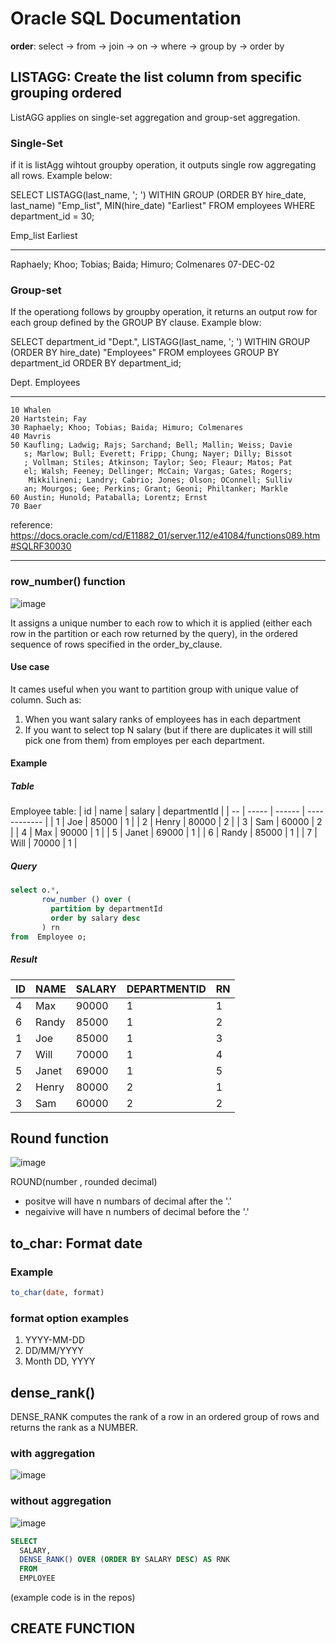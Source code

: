 # Oracle SQL Documentation
**order**: select -> from -> join -> on -> where -> group by -> order by
## LISTAGG: Create the list column from specific grouping ordered
ListAGG applies on single-set aggregation and group-set aggregation.
### Single-Set
if it is listAgg wihtout groupby operation, it outputs single row aggregating all rows. Example below:

<html>
  <head>
    SELECT LISTAGG(last_name, '; ')
         WITHIN GROUP (ORDER BY hire_date, last_name) "Emp_list",
       MIN(hire_date) "Earliest"
    FROM employees
    WHERE department_id = 30;
  </head>

Emp_list                                                     Earliest
------------------------------------------------------------ ---------
Raphaely; Khoo; Tobias; Baida; Himuro; Colmenares            07-DEC-02
</html>

### Group-set
If the operationg follows by groupby operation, it returns an output row for each group defined by the GROUP BY clause. Example blow: 

<html>
  SELECT department_id "Dept.",
       LISTAGG(last_name, '; ') WITHIN GROUP (ORDER BY hire_date) "Employees"
  FROM employees
  GROUP BY department_id
  ORDER BY department_id;

Dept. Employees
------ ------------------------------------------------------------
    10 Whalen
    20 Hartstein; Fay
    30 Raphaely; Khoo; Tobias; Baida; Himuro; Colmenares
    40 Mavris
    50 Kaufling; Ladwig; Rajs; Sarchand; Bell; Mallin; Weiss; Davie
       s; Marlow; Bull; Everett; Fripp; Chung; Nayer; Dilly; Bissot
       ; Vollman; Stiles; Atkinson; Taylor; Seo; Fleaur; Matos; Pat
       el; Walsh; Feeney; Dellinger; McCain; Vargas; Gates; Rogers;
        Mikkilineni; Landry; Cabrio; Jones; Olson; OConnell; Sulliv
       an; Mourgos; Gee; Perkins; Grant; Geoni; Philtanker; Markle
    60 Austin; Hunold; Pataballa; Lorentz; Ernst
    70 Baer
</html>

reference: https://docs.oracle.com/cd/E11882_01/server.112/e41084/functions089.htm#SQLRF30030

---
### row_number() function

![image](https://github.com/ykim879/advanced_sql/assets/59812671/05690fa2-e286-49dc-88b6-0a03a65eeda2)

It assigns a unique number to each row to which it is applied (either each row in the partition or each row returned by the query), in the ordered sequence of rows specified in the order_by_clause.
#### Use case
It cames useful when you want to partition group with unique value of column. Such as:
1) When you want salary ranks of employees has in each department
2) If you want to select top N salary (but if there are duplicates it will still pick one from them) from employes per each department.
#### Example
##### Table
Employee table:
| id | name  | salary | departmentId |
| -- | ----- | ------ | ------------ |
| 1  | Joe   | 85000  | 1            |
| 2  | Henry | 80000  | 2            |
| 3  | Sam   | 60000  | 2            |
| 4  | Max   | 90000  | 1            |
| 5  | Janet | 69000  | 1            |
| 6  | Randy | 85000  | 1            |
| 7  | Will  | 70000  | 1            |
##### Query
```sql
select o.*,
       row_number () over (
         partition by departmentId
         order by salary desc
       ) rn
from  Employee o;
```
##### Result
| ID | NAME  | SALARY | DEPARTMENTID | RN |
| -- | ----- | ------ | ------------ | -- |
| 4  | Max   | 90000  | 1            | 1  |
| 6  | Randy | 85000  | 1            | 2  |
| 1  | Joe   | 85000  | 1            | 3  |
| 7  | Will  | 70000  | 1            | 4  |
| 5  | Janet | 69000  | 1            | 5  |
| 2  | Henry | 80000  | 2            | 1  |
| 3  | Sam   | 60000  | 2            | 2  |

## Round function

![image](https://github.com/ykim879/advanced_sql/assets/59812671/22fb7af0-4003-428f-b0fb-1abde824bf4d)

ROUND(number , rounded decimal)
- positve will have n numbars of decimal after the '.'
- negaivive will have n numbers of decimal before the '.'

## to_char: Format date
### Example 
```sql
to_char(date, format)
```
### format option examples
1) YYYY-MM-DD
2) DD/MM/YYYY
3) Month DD, YYYY

## dense_rank()
DENSE_RANK computes the rank of a row in an ordered group of rows and returns the rank as a NUMBER.
### with aggregation
![image](https://github.com/ykim879/advanced_sql/assets/59812671/764aaeaa-d86e-4369-8a6d-1a5cfb9b3b75)
### without aggregation
![image](https://github.com/ykim879/advanced_sql/assets/59812671/587c8a18-49bb-4ca3-8de3-0d57bf892173)
``` sql
SELECT
  SALARY, 
  DENSE_RANK() OVER (ORDER BY SALARY DESC) AS RNK
  FROM
  EMPLOYEE
```
(example code is in the repos)
## CREATE FUNCTION

